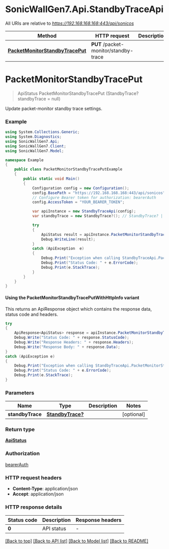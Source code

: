 # SonicWallGen7.Api.StandbyTraceApi

All URIs are relative to *https://192.168.168.168:443/api/sonicos*

| Method | HTTP request | Description |
|--------|--------------|-------------|
| [**PacketMonitorStandbyTracePut**](StandbyTraceApi.md#packetmonitorstandbytraceput) | **PUT** /packet-monitor/standby-trace |  |

<a id="packetmonitorstandbytraceput"></a>
# **PacketMonitorStandbyTracePut**
> ApiStatus PacketMonitorStandbyTracePut (StandbyTrace? standbyTrace = null)



Update packet-monitor standby trace settings.

### Example
```csharp
using System.Collections.Generic;
using System.Diagnostics;
using SonicWallGen7.Api;
using SonicWallGen7.Client;
using SonicWallGen7.Model;

namespace Example
{
    public class PacketMonitorStandbyTracePutExample
    {
        public static void Main()
        {
            Configuration config = new Configuration();
            config.BasePath = "https://192.168.168.168:443/api/sonicos";
            // Configure Bearer token for authorization: bearerAuth
            config.AccessToken = "YOUR_BEARER_TOKEN";

            var apiInstance = new StandbyTraceApi(config);
            var standbyTrace = new StandbyTrace?(); // StandbyTrace? |  (optional) 

            try
            {
                ApiStatus result = apiInstance.PacketMonitorStandbyTracePut(standbyTrace);
                Debug.WriteLine(result);
            }
            catch (ApiException  e)
            {
                Debug.Print("Exception when calling StandbyTraceApi.PacketMonitorStandbyTracePut: " + e.Message);
                Debug.Print("Status Code: " + e.ErrorCode);
                Debug.Print(e.StackTrace);
            }
        }
    }
}
```

#### Using the PacketMonitorStandbyTracePutWithHttpInfo variant
This returns an ApiResponse object which contains the response data, status code and headers.

```csharp
try
{
    ApiResponse<ApiStatus> response = apiInstance.PacketMonitorStandbyTracePutWithHttpInfo(standbyTrace);
    Debug.Write("Status Code: " + response.StatusCode);
    Debug.Write("Response Headers: " + response.Headers);
    Debug.Write("Response Body: " + response.Data);
}
catch (ApiException e)
{
    Debug.Print("Exception when calling StandbyTraceApi.PacketMonitorStandbyTracePutWithHttpInfo: " + e.Message);
    Debug.Print("Status Code: " + e.ErrorCode);
    Debug.Print(e.StackTrace);
}
```

### Parameters

| Name | Type | Description | Notes |
|------|------|-------------|-------|
| **standbyTrace** | [**StandbyTrace?**](StandbyTrace?.md) |  | [optional]  |

### Return type

[**ApiStatus**](ApiStatus.md)

### Authorization

[bearerAuth](../README.md#bearerAuth)

### HTTP request headers

 - **Content-Type**: application/json
 - **Accept**: application/json


### HTTP response details
| Status code | Description | Response headers |
|-------------|-------------|------------------|
| **0** | API status |  -  |

[[Back to top]](#) [[Back to API list]](../README.md#documentation-for-api-endpoints) [[Back to Model list]](../README.md#documentation-for-models) [[Back to README]](../README.md)


